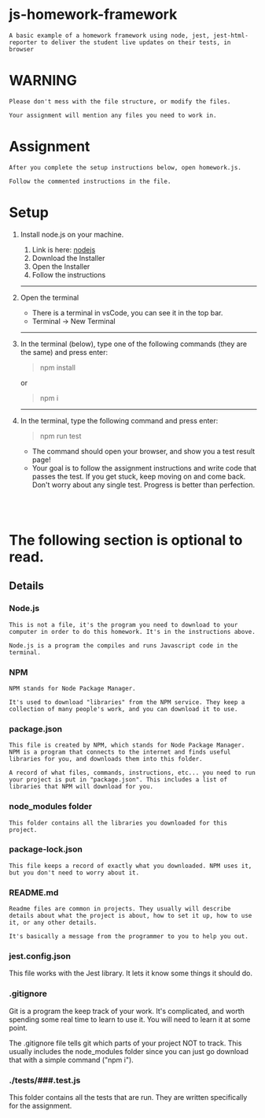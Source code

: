# js-homework-framework

    A basic example of a homework framework using node, jest, jest-html-reporter to deliver the student live updates on their tests, in browser

# WARNING

    Please don't mess with the file structure, or modify the files.

    Your assignment will mention any files you need to work in.

# Assignment

    After you complete the setup instructions below, open homework.js.

    Follow the commented instructions in the file.

# Setup

1. Install node.js on your machine.
    1. Link is here: [nodejs](https://nodejs.org/en/download/)
    2. Download the Installer
    3. Open the Installer
    4. Follow the instructions
    ---
2. Open the terminal
    - There is a terminal in vsCode, you can see it in the top bar.
    - Terminal -> New Terminal
    ---
3. In the terminal (below), type one of the following commands (they are the same) and press enter:

    > npm install

    or

    > npm i
    ---

4. In the terminal, type the following command and press enter:

    > npm run test
    
    - The command should open your browser, and show you a test result page!
    - Your goal is to follow the assignment instructions and write code that passes the test. If you get stuck, keep moving on and come back. Don't worry about any single test. Progress is better than perfection.

<br>
<br>


# The following section is optional to read.

## Details

### Node.js

    This is not a file, it's the program you need to download to your computer in order to do this homework. It's in the instructions above.

    Node.js is a program the compiles and runs Javascript code in the terminal.

### NPM

    NPM stands for Node Package Manager.

    It's used to download "libraries" from the NPM service. They keep a collection of many people's work, and you can download it to use.

### package.json

    This file is created by NPM, which stands for Node Package Manager. NPM is a program that connects to the internet and finds useful libraries for you, and downloads them into this folder.

    A record of what files, commands, instructions, etc... you need to run your project is put in "package.json". This includes a list of libraries that NPM will download for you.

### node_modules folder

    This folder contains all the libraries you downloaded for this project.

### package-lock.json

    This file keeps a record of exactly what you downloaded. NPM uses it, but you don't need to worry about it.

### README.md

    Readme files are common in projects. They usually will describe details about what the project is about, how to set it up, how to use it, or any other details. 

    It's basically a message from the programmer to you to help you out.





### jest.config.json

This file works with the Jest library. It lets it know some things it should do.

### .gitignore

Git is a program the keep track of your work. It's complicated, and worth spending some real time to learn to use it. You will need to learn it at some point.

The .gitignore file tells git which parts of your project NOT to track. This usually includes the node_modules folder since you can just go download that with a simple command ("npm i").

### ./tests/###.test.js

This folder contains all the tests that are run. They are written specifically for the assignment.